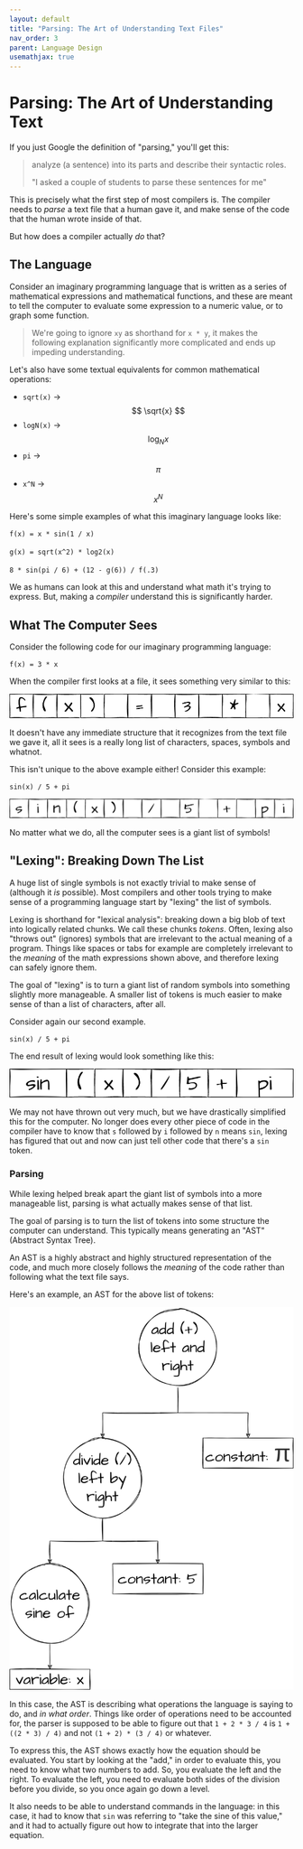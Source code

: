 ```yaml
---
layout: default
title: "Parsing: The Art of Understanding Text Files"
nav_order: 3
parent: Language Design
usemathjax: true
---
```


# Parsing: The Art of Understanding Text
If you just Google the definition of "parsing," you'll get this:

> analyze (a sentence) into its parts and describe their syntactic roles.
> 
> "I asked a couple of students to parse these sentences for me"

This is precisely what the first step of most compilers is. The compiler needs to *parse* a text file that a human gave it, and make sense of the code that the human wrote inside of that. 

But how does a compiler actually *do* that? 

## The Language
Consider an imaginary programming language that is written as a series of mathematical expressions and mathematical functions, and these are meant to tell the computer to evaluate some expression to a numeric value, or to graph some function. 

> We're going to ignore `xy` as shorthand for `x * y`, it makes the following explanation significantly more complicated and ends up impeding understanding. 

Let's also have some textual equivalents for common mathematical operations:
  - `sqrt(x)` -> $$ \sqrt{x} $$
  - `logN(x)` -> $$ \log_N{x} $$
  - `pi` -> $$ \pi $$ 
  - `x^N` -> $$ x^N $$

Here's some simple examples of what this imaginary language looks like: 

~~~
f(x) = x * sin(1 / x)

g(x) = sqrt(x^2) * log2(x)

8 * sin(pi / 6) + (12 - g(6)) / f(.3)
~~~

We as humans can look at this and understand what math it's trying to express. But, making a *compiler* understand this is significantly harder. 

## What The Computer Sees
Consider the following code for our imaginary programming language:

~~~
f(x) = 3 * x
~~~

When the compiler first looks at a file, it sees something very similar to this:

![f ( x ) _ = _ 3 _ * _ x](../assets/images/parsing-1.png)

It doesn't have any immediate structure that it recognizes from the text file we gave it, all it sees is a really long list of characters, spaces, symbols and whatnot. 

This isn't unique to the above example either! Consider this example:

~~~
sin(x) / 5 + pi
~~~

![s i n ( x ) _ / _ 5 _ + _ p i](../assets/images/parsing-2.png)

No matter what we do, all the computer sees is a giant list of symbols! 

## "Lexing": Breaking Down The List
A huge list of single symbols is not exactly trivial to make sense of (although it *is* possible). Most compilers and other tools trying to make sense of a programming language start by "lexing" the list of symbols.

Lexing is shorthand for "lexical analysis": breaking down a big blob of text into logically related chunks. We call these chunks *tokens*. Often, lexing also "throws out" (ignores) symbols that are irrelevant to the actual meaning of a program. Things like spaces or tabs for example are completely irrelevant to the *meaning* of the math expressions shown above, and therefore lexing can safely ignore them. 

The goal of "lexing" is to turn a giant list of random symbols into something slightly more manageable. A smaller list of tokens is much easier to make sense of than a list of characters, after all. 

Consider again our second example.

~~~
sin(x) / 5 + pi
~~~

The end result of lexing would look something like this:

![sin ( x ) / 5 + pi](../assets/images/parsing-3.png)

We may not have thrown out very much, but we have drastically simplified this for the computer. No longer does every other piece of code in the compiler have to know that `s` followed by `i` followed by `n` means `sin`, lexing has figured that out and now can just tell other code that there's a `sin` token. 

### Parsing
While lexing helped break apart the giant list of symbols into a more manageable list, parsing is what actually makes sense of that list. 

The goal of parsing is to turn the list of tokens into some structure the computer can understand. This typically means generating an "AST" (Abstract Syntax Tree). 

An AST is a highly abstract and highly structured representation of the code, and much more closely follows the *meaning* of the code rather than following what the text file says. 

Here's an example, an AST for the above list of tokens:

![AST for sin(x) / 5 + pi](../assets/images/ast-1.png)

In this case, the AST is describing what operations the language is saying to do, and *in what order*. Things like order of operations need to be accounted for, the parser is supposed to be able to figure out that `1 + 2 * 3 / 4` is `1 + ((2 * 3) / 4)` and not `(1 + 2) * (3 / 4)` or whatever. 

To express this, the AST shows exactly how the equation should be evaluated. You start by looking at the "add," in order to evaluate this, you need to know what two numbers to add. So, you evaluate the left and the right. To evaluate the left, you need to evaluate both sides of the division before you divide, so you once again go down a level. 

It also needs to be able to understand commands in the language: in this case, it had to know that `sin` was referring to "take the sine of this value," and it had to actually figure out how to integrate that into the larger equation. 
